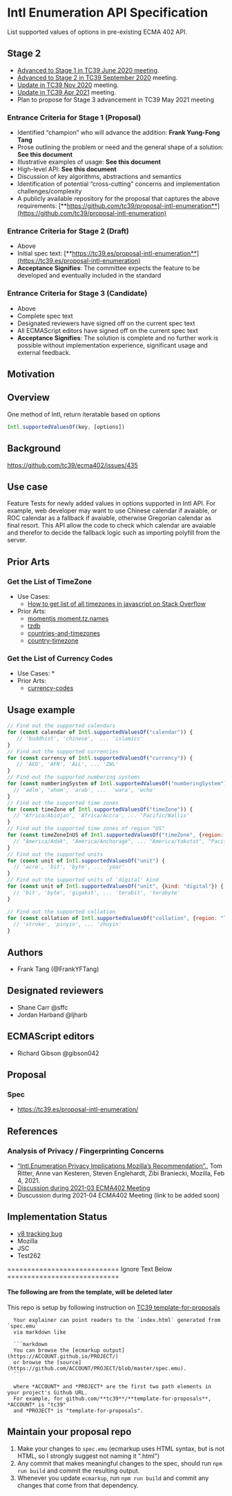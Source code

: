 # Intl Enumeration API Specification
List supported values of options in pre-existing ECMA 402 API.

## Stage 2
* [Advanced to Stage 1 in TC39 June 2020 meeting](https://docs.google.com/presentation/d/17bkiVWuYxhMc24If72d6oENK3G6G-irO2EB4EEQCgxU). 
* [Advanced to Stage 2 in TC39 September 2020](https://docs.google.com/presentation/d/1IWOHZVkXL_qbjz4T76bXmtLh7VOrWkT-HJIH2ZwY6NU) meeting.
* [Update in TC39 Nov 2020](https://docs.google.com/presentation/d/1t0P8SKpcU9K_h-jYQ6ix5-02_mF1sAKt6v9AzipX3pw) meeting.
* [Update in TC39 Apr 2021](https://docs.google.com/presentation/d/1LLuJJvGsppQfFf0eCBBcplub_E7NY4EdbSVeE2duyoA) meeting.
* Plan to propose for Stage 3 advancement in TC39 May 2021 meeting

### Entrance Criteria for Stage 1 (Proposal)
* Identified “champion” who will advance the addition: **Frank Yung-Fong Tang**
* Prose outlining the problem or need and the general shape of a solution: **See this document**
* Illustrative examples of usage: **See this document**
* High-level API: **See this document**
* Discussion of key algorithms, abstractions and semantics
* Identification of potential “cross-cutting” concerns and implementation challenges/complexity
* A publicly available repository for the proposal that captures the above requirements: [**https://github.com/tc39/proposal-intl-enumeration**](https://github.com/tc39/proposal-intl-enumeration)
### Entrance Criteria for Stage 2 (Draft)
* Above
* Initial spec text: [**https://tc39.es/proposal-intl-enumeration**](https://tc39.es/proposal-intl-enumeration)
* **Acceptance Signifies**: The committee expects the feature to be developed and eventually included in the standard

### Entrance Criteria for Stage 3 (Candidate)
* Above
* Complete spec text
* Designated reviewers have signed off on the current spec text
* All ECMAScript editors have signed off on the current spec text
* **Acceptance Signifies**: The solution is complete and no further work is possible without implementation experience, significant usage and external feedback.

## Motivation


## Overview

One method of Intl, return iteratable based on options

```javascript
Intl.supportedValuesOf(key, [options])
```

## Background

https://github.com/tc39/ecma402/issues/435

## Use case
Feature Tests for newly added values in options supported in Intl API.
For example, web developer may want to use Chinese calendar if avaiable, or ROC calendar as a fallback if avaiable, otherwise Gregorian calendar as final resort. This API allow the code to check which calendar are avaiable and therefor to decide the fallback logic such as importing polyfill from the server.

## Prior Arts
### Get the List of TimeZone

* Use Cases:
  * [How to get list of all timezones in javascript on Stack Overflow](https://stackoverflow.com/questions/38399465/how-to-get-list-of-all-timezones-in-javascript)
* Prior Arts:
  * [momentjs moment.tz.names](https://momentjs.com/timezone/docs/#/data-loading/getting-zone-names/)
  * [tzdb](https://github.com/vvo/tzdb/)
  * [countries-and-timezones](https://www.npmjs.com/package/countries-and-timezones)
  * [country-timezone](https://www.npmjs.com/package/country-timezone)

### Get the List of Currency Codes

* Use Cases:
  * 
* Prior Arts:
  * [currency-codes](https://www.npmjs.com/package/currency-codes)


## Usage example


```javascript
// Find out the supported calendars
for (const calendar of Intl.supportedValuesOf("calendar")) {
   // 'buddhist', 'chinese',  ... 'islamicc'
}
// Find out the supported currencies
for (const currency of Intl.supportedValuesOf("currency")) {
   // 'AED', 'AFN', 'ALL', ... 'ZWL'
}
// Find out the supported numbering systems
for (const numberingSystem of Intl.supportedValuesOf("numberingSystem")) {
  // 'adlm', 'ahom', 'arab', ...  'wara', 'wcho'
}
// Find out the supported time zones
for (const timeZone of Intl.supportedValuesOf("timeZone")) {
  // 'Africa/Abidjan', 'Africa/Accra', ... 'Pacific/Wallis'
}
// Find out the supported time zones of region "US"
for (const timeZoneInUS of Intl.supportedValuesOf("timeZone", {region: "US")) {
  // "America/Adak", "America/Anchorage", ... "America/Yakutat", "Pacific/Honolulu"
}
// Find out the supported units
for (const unit of Intl.supportedValuesOf("unit") {
  // 'acre', 'bit', 'byte', ... 'year'
}
// Find out the supported units of 'digital' kind
for (const unit of Intl.supportedValuesOf("unit", {kind: "digital"}) {
  // 'bit', 'byte', 'gigabit', ... 'terabit', 'terabyte'
}

// Find out the supported collation
for (const collation of Intl.supportedValuesOf("collation", {region: "TW")}) {
  // 'stroke', 'pinyin', ... 'zhuyin'
}
```


## Authors
* Frank Tang (@FrankYFTang)

## Designated reviewers
* Shane Carr @sffc
* Jordan Harband @ljharb
## ECMAScript editors
* Richard Gibson @gibson042

## Proposal

### Spec
* https://tc39.es/proposal-intl-enumeration/

## References
### Analysis of Privacy / Fingerprinting Concerns
* [“Intl.Enumeration Privacy Implications Mozilla’s Recommendation”.](https://docs.google.com/document/d/1Zw6cYNJpL69HtQfA4-S7bKlCPywhhmoF6Mja-qy-JpU), Tom Ritter, Anne van Kesteren, Steven Englehardt, Zibi Braniecki, Mozilla, Feb 4, 2021.
* [Discussion during 2021-03 ECMA402 Meeting](https://github.com/tc39/ecma402/blob/master/meetings/notes-2021-03-11.md#privacy-evaluation-of-the-api-3)
* Duscussion during 2021-04 ECMA402 Meeting (link to be added soon)

## Implementation Status
* [v8 tracking bug](https://bugs.chromium.org/p/v8/issues/detail?id=10743)
* Mozilla
* JSC
* Test262




============================ Ignore Text Below ============================


#### The following are from the template, will be deleted later 

This repo is setup by following instruction on [TC39 template-for-proposals](https://github.com/tc39/template-for-proposals)

      Your explainer can point readers to the `index.html` generated from `spec.emu`
      via markdown like

      ```markdown
      You can browse the [ecmarkup output](https://ACCOUNT.github.io/PROJECT/)
      or browse the [source](https://github.com/ACCOUNT/PROJECT/blob/master/spec.emu).
      ```

      where *ACCOUNT* and *PROJECT* are the first two path elements in your project's Github URL.
      For example, for github.com/**tc39**/**template-for-proposals**, *ACCOUNT* is "tc39"
      and *PROJECT* is "template-for-proposals".


## Maintain your proposal repo

  1. Make your changes to `spec.emu` (ecmarkup uses HTML syntax, but is not HTML, so I strongly suggest not naming it ".html")
  1. Any commit that makes meaningful changes to the spec, should run `npm run build` and commit the resulting output.
  1. Whenever you update `ecmarkup`, run `npm run build` and commit any changes that come from that dependency.
  
  [explainer]: https://github.com/tc39/how-we-work/blob/master/explainer.md
